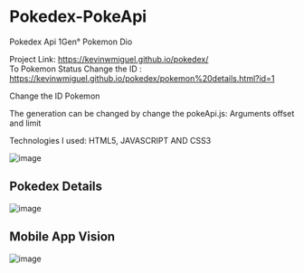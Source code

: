 # Pokedex-PokeApi
 Pokedex Api 1Gen° Pokemon Dio


Project Link: https://kevinwmiguel.github.io/pokedex/
<br>
To Pokemon Status Change the ID : https://kevinwmiguel.github.io/pokedex/pokemon%20details.html?id=1

Change the ID Pokemon

The generation can be changed by change the pokeApi.js: Arguments offset and limit

Technologies I used: HTML5, JAVASCRIPT AND CSS3

![image](https://github.com/Kevinwmiguel/pokedex/assets/59360014/6fff3b50-e0e2-4efb-a9fc-c327f38b37c6)


## Pokedex Details
![image](https://user-images.githubusercontent.com/59360014/234942962-23c16dd9-5c02-4ef4-afb1-9faffe388a05.png)


## Mobile App Vision

![image](https://user-images.githubusercontent.com/59360014/234943091-21096442-fa1d-4eb7-b348-46e5457c1ea6.png)
